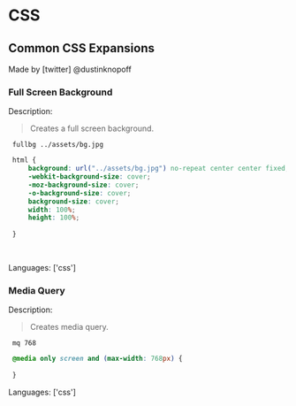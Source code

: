 # CSS

## Common CSS Expansions

Made by [twitter] @dustinknopoff

### Full Screen Background

Description:

> Creates a full screen background.

` fullbg ../assets/bg.jpg`



```css
 html {
     background: url("../assets/bg.jpg") no-repeat center center fixed;
     -webkit-background-size: cover;
     -moz-background-size: cover;
     -o-background-size: cover;
     background-size: cover;
     width: 100%;
     height: 100%;
 
 }
 
 
```

Languages: ['css']



### Media Query

Description:

> Creates media query.

` mq 768`



```css
 @media only screen and (max-width: 768px) {
     
 }
```

Languages: ['css']




